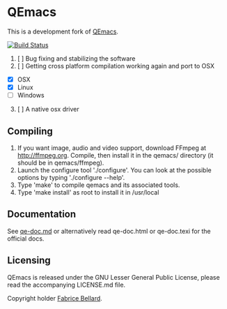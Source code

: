 QEmacs
===

This is a development fork of [QEmacs](http://www.bellard.org/qemacs/).

[![Build Status](https://travis-ci.org/jdwije/qemacs.svg?branch=osx-driver)](https://travis-ci.org/jdwije/qemacs)

1. [ ] Bug fixing and stabilizing the software
2. [ ] Getting cross platform compilation working again and port to OSX
  - [x] OSX
  - [x] Linux
  - [ ] Windows
3. [ ] A native osx driver

## Compiling

1. If you want image, audio and video support, download FFmpeg at
   http://ffmpeg.org. Compile, then install it in the qemacs/ directory (it should
   be in qemacs/ffmpeg). 
2. Launch the configure tool './configure'. You can look at the
   possible options by typing './configure --help'.
3. Type 'make' to compile qemacs and its associated tools.
4. Type 'make install' as root to install it in /usr/local

## Documentation

See [qe-doc.md](http://github.com/jdwije/qemacs/blob/master/qe-doc.md) or alternatively read qe-doc.html or qe-doc.texi for the official docs.

## Licensing

QEmacs is released under the GNU Lesser General Public License, please read the accompanying LICENSE.md file.

Copyright holder [Fabrice Bellard](http://www.bellard.org).
